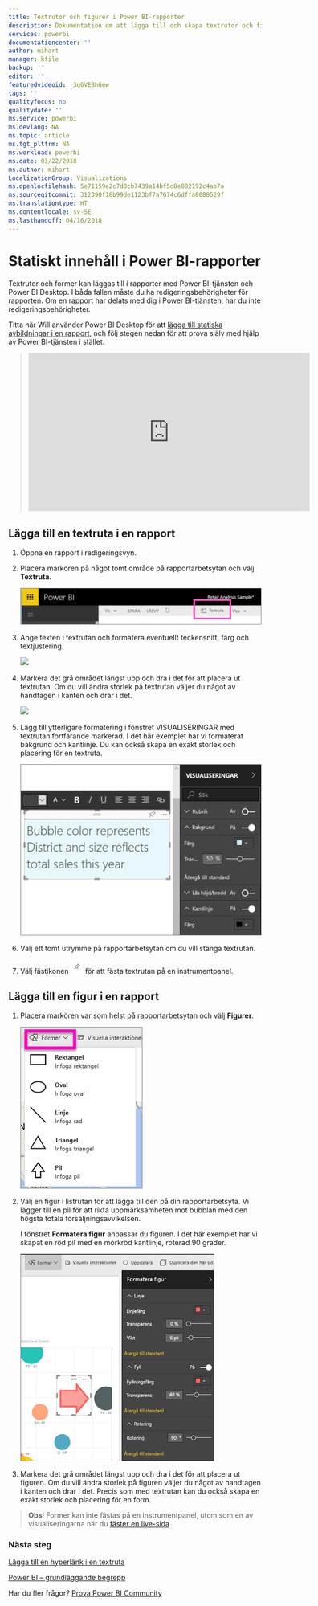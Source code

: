 ```yaml
---
title: Textrutor och figurer i Power BI-rapporter
description: Dokumentation om att lägga till och skapa textrutor och figurer i en rapport med Microsoft Power BI-tjänsten.
services: powerbi
documentationcenter: ''
author: mihart
manager: kfile
backup: ''
editor: ''
featuredvideoid: _3q6VEBhGew
tags: ''
qualityfocus: no
qualitydate: ''
ms.service: powerbi
ms.devlang: NA
ms.topic: article
ms.tgt_pltfrm: NA
ms.workload: powerbi
ms.date: 03/22/2018
ms.author: mihart
LocalizationGroup: Visualizations
ms.openlocfilehash: 5e71159e2c7d0cb7439a14bf5d8e082192c4ab7a
ms.sourcegitcommit: 312390f18b99de1123bf7a7674c6dffa8088529f
ms.translationtype: HT
ms.contentlocale: sv-SE
ms.lasthandoff: 04/16/2018
---
```

# <a name="static-content-in-power-bi-reports"></a>Statiskt innehåll i Power BI-rapporter
Textrutor och former kan läggas till i rapporter med Power BI-tjänsten och Power BI Desktop. I båda fallen måste du ha redigeringsbehörigheter för rapporten. Om en rapport har delats med dig i Power BI-tjänsten, har du inte redigeringsbehörigheter. 

Titta när Will använder Power BI Desktop för att [lägga till statiska avbildningar i en rapport](guided-learning/visualizations.yml#step-11), och följ stegen nedan för att prova själv med hjälp av Power BI-tjänsten i stället.
> 
> <iframe width="560" height="315" src="https://www.youtube.com/embed/_3q6VEBhGew" frameborder="0" allowfullscreen></iframe>
> 

## <a name="add-a-text-box-to-a-report"></a>Lägga till en textruta i en rapport
1. Öppna en rapport i redigeringsvyn.

2. Placera markören på något tomt område på rapportarbetsytan och välj **Textruta**.
   
   ![](media/power-bi-reports-add-text-and-shapes/pbi_textbox.png)
2. Ange texten i textrutan och formatera eventuellt teckensnitt, färg och textjustering. 
   
   ![](media/power-bi-reports-add-text-and-shapes/pbi_textbox2new.png)
3. Markera det grå området längst upp och dra i det för att placera ut textrutan. Om du vill ändra storlek på textrutan väljer du något av handtagen i kanten och drar i det. 
   
   ![](media/power-bi-reports-add-text-and-shapes/textboxsmaller.gif)

4. Lägg till ytterligare formatering i fönstret VISUALISERINGAR med textrutan fortfarande markerad. I det här exemplet har vi formaterat bakgrund och kantlinje. Du kan också skapa en exakt storlek och placering för en textruta.  

   ![](media/power-bi-reports-add-text-and-shapes/power-bi-borders.png)

5. Välj ett tomt utrymme på rapportarbetsytan om du vill stänga textrutan. 

5. Välj fästikonen ![](media/power-bi-reports-add-text-and-shapes/pbi_pintile.png) för att fästa textrutan på en instrumentpanel. 

## <a name="add-a-shape-to-a-report"></a>Lägga till en figur i en rapport
1. Placera markören var som helst på rapportarbetsytan och välj **Figurer**.
   
   ![](media/power-bi-reports-add-text-and-shapes/power-bi-shapes.png)
2. Välj en figur i listrutan för att lägga till den på din rapportarbetsyta. Vi lägger till en pil för att rikta uppmärksamheten mot bubblan med den högsta totala försäljningsavvikelsen. 
   
   I fönstret **Formatera figur** anpassar du figuren. I det här exemplet har vi skapat en röd pil med en mörkröd kantlinje, roterad 90 grader.
   
   ![](media/power-bi-reports-add-text-and-shapes/power-bi-arrrow.png)
3. Markera det grå området längst upp och dra i det för att placera ut figuren. Om du vill ändra storlek på figuren väljer du något av handtagen i kanten och drar i det. Precis som med textrutan kan du också skapa en exakt storlek och placering för en form.

> **Obs**! Former kan inte fästas på en instrumentpanel, utom som en av visualiseringarna när du [fäster en live-sida](service-dashboard-pin-live-tile-from-report.md). 
> 
> 

### <a name="next-steps"></a>Nästa steg
[Lägga till en hyperlänk i en textruta](service-add-hyperlink-to-text-box.md)

[Power BI – grundläggande begrepp](service-basic-concepts.md)

Har du fler frågor? [Prova Power BI Community](http://community.powerbi.com/)

